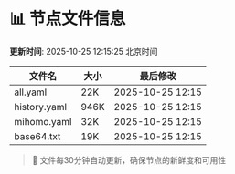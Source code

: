 # 📊 节点文件信息

**更新时间**: 2025-10-25 12:15:25 北京时间

| 文件名 | 大小 | 最后修改 |
|--------|------|----------|
| all.yaml | 22K | 2025-10-25 12:15 |
| history.yaml | 946K | 2025-10-25 12:15 |
| mihomo.yaml | 32K | 2025-10-25 12:15 |
| base64.txt | 19K | 2025-10-25 12:15 |

> 🔄 文件每30分钟自动更新，确保节点的新鲜度和可用性
